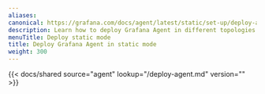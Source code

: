 ```yaml
---
aliases:
canonical: https://grafana.com/docs/agent/latest/static/set-up/deploy-agent/
description: Learn how to deploy Grafana Agent in different topologies
menuTitle: Deploy static mode
title: Deploy Grafana Agent in static mode
weight: 300
---
```


{{< docs/shared source="agent" lookup="/deploy-agent.md" version="<AGENT VERSION>" >}}

